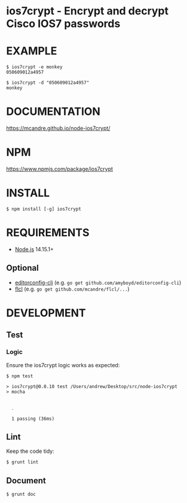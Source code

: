 # ios7crypt - Encrypt and decrypt Cisco IOS7 passwords

# EXAMPLE

```
$ ios7crypt -e monkey
050609012a4957

$ ios7crypt -d "050609012a4957"
monkey
```

# DOCUMENTATION

https://mcandre.github.io/node-ios7crypt/

# NPM

https://www.npmjs.com/package/ios7crypt

# INSTALL

```
$ npm install [-g] ios7crypt
```

# REQUIREMENTS

* [Node.js](http://nodejs.org/) 14.15.1+

## Optional

* [editorconfig-cli](https://github.com/amyboyd/editorconfig-cli) (e.g. `go get github.com/amyboyd/editorconfig-cli`)
* [flcl](https://github.com/mcandre/flcl) (e.g. `go get github.com/mcandre/flcl/...`)

# DEVELOPMENT

## Test

### Logic

Ensure the ios7crypt logic works as expected:

```console
$ npm test

> ios7crypt@0.0.10 test /Users/andrew/Desktop/src/node-ios7crypt
> mocha


  ․

  1 passing (36ms)
```

## Lint

Keep the code tidy:

```console
$ grunt lint
```

## Document

```console
$ grunt doc
```
